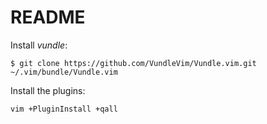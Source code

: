 # README

Install *vundle*:

```
$ git clone https://github.com/VundleVim/Vundle.vim.git ~/.vim/bundle/Vundle.vim
```

Install the plugins:

```
vim +PluginInstall +qall
```
